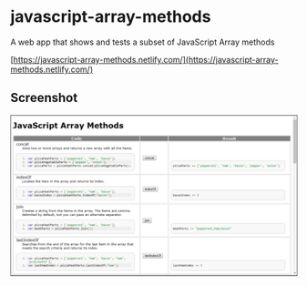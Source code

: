# javascript-array-methods
A web app that shows and tests a subset of JavaScript Array methods

[https://javascript-array-methods.netlify.com/](https://javascript-array-methods.netlify.com/)

## Screenshot

![screenshot](javascript-array-methods/images/javascript-array-methods.png)
